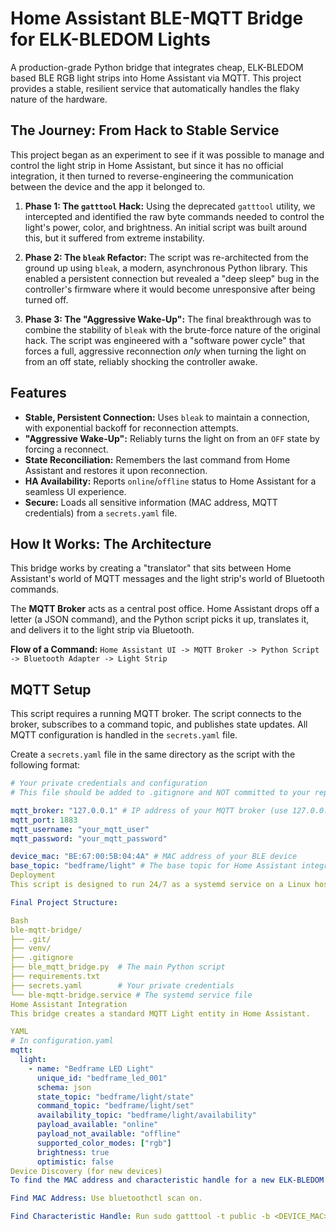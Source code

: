 # Home Assistant BLE-MQTT Bridge for ELK-BLEDOM Lights

A production-grade Python bridge that integrates cheap, ELK-BLEDOM based BLE RGB light strips into Home Assistant via MQTT. This project provides a stable, resilient service that automatically handles the flaky nature of the hardware.

## The Journey: From Hack to Stable Service

This project began as an experiment to see if it was possible to manage and control the light strip in Home Assistant, but since it has no official integration, it then turned to reverse-engineering the communication between the device and the app it belonged to.

1.  **Phase 1: The `gatttool` Hack:** Using the deprecated `gatttool` utility, we intercepted and identified the raw byte commands needed to control the light's power, color, and brightness. An initial script was built around this, but it suffered from extreme instability.

2.  **Phase 2: The `bleak` Refactor:** The script was re-architected from the ground up using `bleak`, a modern, asynchronous Python library. This enabled a persistent connection but revealed a "deep sleep" bug in the controller's firmware where it would become unresponsive after being turned off.

3.  **Phase 3: The "Aggressive Wake-Up":** The final breakthrough was to combine the stability of `bleak` with the brute-force nature of the original hack. The script was engineered with a "software power cycle" that forces a full, aggressive reconnection *only* when turning the light on from an off state, reliably shocking the controller awake.

## Features

* **Stable, Persistent Connection:** Uses `bleak` to maintain a connection, with exponential backoff for reconnection attempts.
* **"Aggressive Wake-Up":** Reliably turns the light on from an `OFF` state by forcing a reconnect.
* **State Reconciliation:** Remembers the last command from Home Assistant and restores it upon reconnection.
* **HA Availability:** Reports `online`/`offline` status to Home Assistant for a seamless UI experience.
* **Secure:** Loads all sensitive information (MAC address, MQTT credentials) from a `secrets.yaml` file.

## How It Works: The Architecture

This bridge works by creating a "translator" that sits between Home Assistant's world of MQTT messages and the light strip's world of Bluetooth commands.

The **MQTT Broker** acts as a central post office. Home Assistant drops off a letter (a JSON command), and the Python script picks it up, translates it, and delivers it to the light strip via Bluetooth.

**Flow of a Command:**
`Home Assistant UI -> MQTT Broker -> Python Script -> Bluetooth Adapter -> Light Strip`

## MQTT Setup

This script requires a running MQTT broker. The script connects to the broker, subscribes to a command topic, and publishes state updates. All MQTT configuration is handled in the `secrets.yaml` file.

Create a `secrets.yaml` file in the same directory as the script with the following format:

```yaml
# Your private credentials and configuration
# This file should be added to .gitignore and NOT committed to your repository.

mqtt_broker: "127.0.0.1" # IP address of your MQTT broker (use 127.0.0.1 if on the same machine)
mqtt_port: 1883
mqtt_username: "your_mqtt_user"
mqtt_password: "your_mqtt_password"

device_mac: "BE:67:00:5B:04:4A" # MAC address of your BLE device
base_topic: "bedframe/light" # The base topic for Home Assistant integration
Deployment
This script is designed to run 24/7 as a systemd service on a Linux host (like a Raspberry Pi) that also runs the MQTT broker and Home Assistant. Containerizing the script and broker using docker-compose is the recommended next step for a full DevOps deployment.

Final Project Structure:

Bash
ble-mqtt-bridge/
├── .git/
├── venv/
├── .gitignore
├── ble_mqtt_bridge.py  # The main Python script
├── requirements.txt
├── secrets.yaml        # Your private credentials
└── ble-mqtt-bridge.service # The systemd service file
Home Assistant Integration
This bridge creates a standard MQTT Light entity in Home Assistant.

YAML
# In configuration.yaml
mqtt:
  light:
    - name: "Bedframe LED Light"
      unique_id: "bedframe_led_001"
      schema: json
      state_topic: "bedframe/light/state"
      command_topic: "bedframe/light/set"
      availability_topic: "bedframe/light/availability"
      payload_available: "online"
      payload_not_available: "offline"
      supported_color_modes: ["rgb"]
      brightness: true
      optimistic: false
Device Discovery (for new devices)
To find the MAC address and characteristic handle for a new ELK-BLEDOM device:

Find MAC Address: Use bluetoothctl scan on.

Find Characteristic Handle: Run sudo gatttool -t public -b <DEVICE_MAC> --char-desc. The handle is on the line with the UUID 0000fff3-0000-1000-8000-00805f9b34fb.
